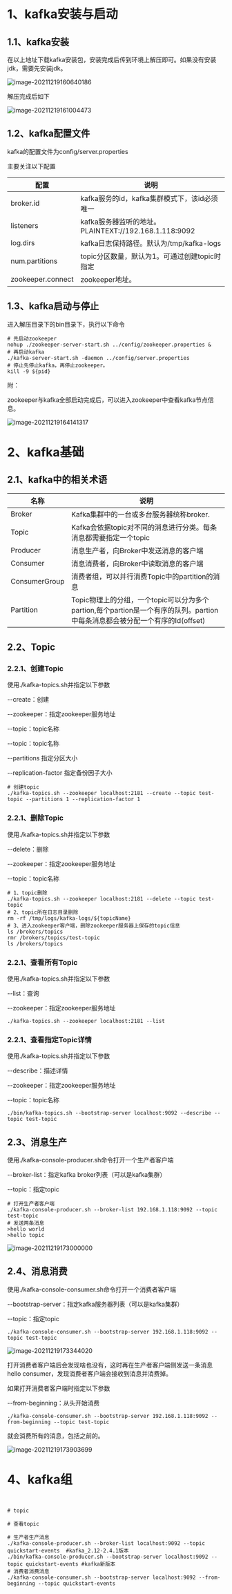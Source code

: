 # 1、kafka安装与启动

## 1.1、kafka安装

[kafka下载地址]: https://kafka.apache.org/downloads

在以上地址下载kafka安装包，安装完成后传到环境上解压即可。如果没有安装jdk，需要先安装jdk。

![image-20211219160640186](./images/image-20211219160640186.png) 

解压完成后如下

![image-20211219161004473](./images/image-20211219161004473.png) 

## 1.2、kafka配置文件

kafka的配置文件为config/server.properties

主要关注以下配置

| 配置              | 说明                                                  |
| ----------------- | ----------------------------------------------------- |
| broker.id         | kafka服务的id，kafka集群模式下，该id必须唯一          |
| listeners         | kafka服务器监听的地址。PLAINTEXT://192.168.1.118:9092 |
| log.dirs          | kafka日志保持路径。默认为/tmp/kafka-logs              |
| num.partitions    | topic分区数量，默认为1。可通过创建topic时指定         |
| zookeeper.connect | zookeeper地址。                                       |

## 1.3、kafka启动与停止

进入解压目录下的bin目录下，执行以下命令

```shell
# 先启动zookeeper
nohup ./zookeeper-server-start.sh ../config/zookeeper.properties &
# 再启动kafka
./kafka-server-start.sh -daemon ../config/server.properties
# 停止先停止kafka，再停止zookeeper。
kill -9 ${pid}
```

附：

zookeeper与kafka全部启动完成后，可以进入zookeeper中查看kafka节点信息。

![image-20211219164141317](./images/image-20211219164141317.png) 

# 2、kafka基础

## 2.1、kafka中的相关术语

 

| 名称          | 说明                                                         |
| ------------- | ------------------------------------------------------------ |
| Broker        | Kafka集群中的一台或多台服务器统称broker.                     |
| Topic         | Kafka会依据topic对不同的消息进行分类。每条消息都需要指定一个topic |
| Producer      | 消息生产者，向Broker中发送消息的客户端                       |
| Consumer      | 消息消费者，向Broker中读取消息的客户端                       |
| ConsumerGroup | 消费者组，可以并行消费Topic中的partition的消息               |
| Partition     | Topic物理上的分组，一个topic可以分为多个partion,每个partion是一个有序的队列。partion中每条消息都会被分配一个有序的Id(offset) |

## 2.2、Topic

### 2.2.1、创建Topic

使用./kafka-topics.sh并指定以下参数

--create：创建

--zookeeper：指定zookeeper服务地址

--topic：topic名称

--topic：topic名称

--partitions 指定分区大小

--replication-factor 指定备份因子大小

```shell
# 创建topic
./kafka-topics.sh --zookeeper localhost:2181 --create --topic test-topic --partitions 1 --replication-factor 1
```

### 2.2.1、删除Topic

使用./kafka-topics.sh并指定以下参数

--delete：删除

--zookeeper：指定zookeeper服务地址

--topic：topic名称

```shell
# 1、topic删除
./kafka-topics.sh --zookeeper localhost:2181 --delete --topic test-topic 
# 2、topic所在日志目录删除
rm -rf /tmp/logs/kafka-logs/${topicName}
# 3、进入zookeeper客户端，删除zookeeper服务器上保存的topic信息
ls /brokers/topics
rmr /brokers/topics/test-topic
ls /brokers/topics
```

### 2.2.1、查看所有Topic

使用./kafka-topics.sh并指定以下参数

--list：查询

--zookeeper：指定zookeeper服务地址

```shell
./kafka-topics.sh --zookeeper localhost:2181 --list
```

### 2.2.1、查看指定Topic详情

使用./kafka-topics.sh并指定以下参数

--describe：描述详情

--zookeeper：指定zookeeper服务地址

--topic：topic名称

```shell
./bin/kafka-topics.sh --bootstrap-server localhost:9092 --describe --topic test-topic
```

## 2.3、消息生产

使用./kafka-console-producer.sh命令打开一个生产者客户端

--broker-list：指定kafka broker列表（可以是kafka集群）

--topic：指定topic

```shell
# 打开生产者客户端
./kafka-console-producer.sh --broker-list 192.168.1.118:9092 --topic test-topic
# 发送两条消息
>hello world
>hello topic
```

![image-20211219173000000](./images/image-20211219173000000.png) 

## 2.4、消息消费

使用./kafka-console-consumer.sh命令打开一个消费者客户端

--bootstrap-server：指定kafka服务器列表（可以是kafka集群）

--topic：指定topic

```shell
./kafka-console-consumer.sh --bootstrap-server 192.168.1.118:9092 --topic test-topic
```

![image-20211219173344020](./images/image-20211219173344020.png) 

打开消费者客户端后会发现啥也没有，这时再在生产者客户端侧发送一条消息hello consumer，发现消费者客户端会接收到消息并消费掉。

如果打开消费者客户端时指定以下参数

--from-beginning：从头开始消费

```shell
./kafka-console-consumer.sh --bootstrap-server 192.168.1.118:9092 --from-beginning --topic test-topic
```

就会消费所有的消息，包括之前的。

![image-20211219173903699](images\image-20211219173903699.png) 



# 4、kafka组

```shell


# topic

# 查看topic

# 生产者生产消息
./kafka-console-producer.sh --broker-list localhost:9092 --topic quickstart-events  #kafka_2.12-2.4.1版本
./bin/kafka-console-producer.sh --bootstrap-server localhost:9092 --topic quickstart-events #kafka新版本
# 消费者消费消息
./kafka-console-consumer.sh --bootstrap-server localhost:9092 --from-beginning --topic quickstart-events
```

